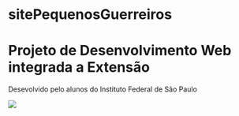 # sitePequenosGuerreiros

<h1>Projeto de Desenvolvimento Web integrada a Extensão</h1>
<p>Desevolvido pelo alunos do Instituto Federal de São Paulo</p>

<img src="https://capricho.abril.com.br/wp-content/uploads/2022/06/milhp.gif?w=400">
